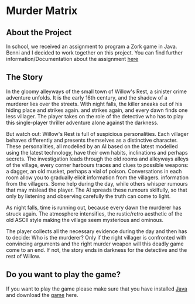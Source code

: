 # Murder Matrix 

## About the Project 

In school, we received an assignment to program a Zork game in Java. Benni and I decided to work together on this project. You can find further information/Documentation about the assignment [here](https://wiki.c.foobar.vip/s/179d82da-817a-4f85-822a-c9db4a8e7a38/doc/murder-matrix-SNW6tfuG4z)

## The Story

In the gloomy alleyways of the small town of Willow's
Rest, a sinister crime adventure unfolds. It is the early
16th century, and the shadow of a murderer lies over the streets. With
night falls, the killer sneaks out of his hiding place and strikes again.
and strikes again, and every dawn finds one less villager.
The player takes on the role of the detective who has to play this
single-player thriller adventure alone against the darkness.


But watch out: Willow's Rest is full of suspicious
personalities. Each villager behaves differently and presents themselves as a
distinctive character. These personalities, all modelled by an AI based on the latest
modelled using the latest technology, have their own habits, inclinations
and perhaps secrets.
The investigation leads through the old rooms and alleyways
alleys of the village, every corner harbours traces and clues to possible
weapons: a dagger, an old musket, perhaps a vial of poison.
Conversations in each room allow you to gradually elicit information from the villagers.
information from the villagers. Some help during the day, while others whisper
rumours that may mislead the player. The AI
spreads these rumours skilfully, so that only by listening and observing carefully
the truth can come to light.

As night falls, time is running out, because every dawn the murderer has struck again.
The atmosphere intensifies, the rustic/retro aesthetic of the old ASCII style making the
village seem mysterious and ominous.

The player collects all the necessary evidence during the day and then has to decide:
Who is the murderer? Only if the right villager is confronted with convincing arguments
and the right murder weapon will this deadly game come to an end. If not, the story ends in darkness for the detective and the rest of Willow.

## Do you want to play the game?

If you want to play the game please make sure that you have installed [Java](https://www.java.com/en/) and download the [game](https://gitlab.com/benni347/murder-matrix/-/releases) here.
